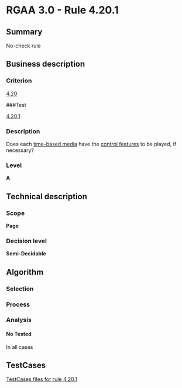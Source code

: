 # RGAA 3.0 -  Rule 4.20.1

## Summary

No-check rule

## Business description

### Criterion

[4.20](http://disic.github.io/rgaa_referentiel_en/RGAA3.0_Criteria_English_version_v1.html#crit-4-20)

###Test

[4.20.1](http://disic.github.io/rgaa_referentiel_en/RGAA3.0_Criteria_English_version_v1.html#test-4-20-1)

### Description
Does each <a href="http://disic.github.io/rgaa_referentiel_en/RGAA3.0_Glossary_English_version_v1.html#mMediaTemp">time-based
  media</a> have the <a href="http://disic.github.io/rgaa_referentiel_en/RGAA3.0_Glossary_English_version_v1.html#mFonctionControle">control
  features</a> to be played,
    if necessary? 


### Level

**A**

## Technical description

### Scope

**Page**

### Decision level

**Semi-Decidable**

## Algorithm

### Selection

### Process

### Analysis

#### No Tested 

In all cases



##  TestCases 

[TestCases files for rule 4.20.1](https://github.com/Asqatasun/Asqatasun/tree/master/rules/rules-rgaa3.0/src/test/resources/testcases/rgaa30/Rgaa30Rule042001/) 


